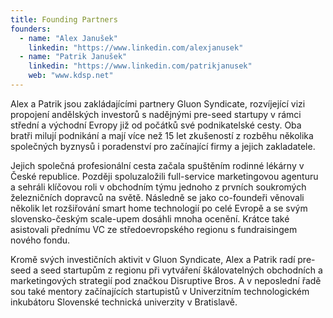 ```yaml
---
title: Founding Partners
founders:
  - name: "Alex Janušek"
    linkedin: "https://www.linkedin.com/alexjanusek"
  - name: "Patrik Janušek"
    linkedin: "https://www.linkedin.com/patrikjanusek"
    web: "www.kdsp.net"
---
```


Alex a Patrik jsou zakládajícími partnery Gluon Syndicate, rozvíjející vizi propojení andělských investorů s nadějnými pre-seed startupy v rámci střední a východní Evropy již od počátků své podnikatelské cesty. Oba bratři milují podnikání a mají více než 15 let zkušeností z rozběhu několika společných byznysů i poradenství pro začínající firmy a jejich zakladatele.

Jejich společná profesionální cesta začala spuštěním rodinné lékárny v České republice. Později spoluzaložili full-service marketingovou agenturu a sehráli klíčovou roli v obchodním týmu jednoho z prvních soukromých železničních dopravců na světě. Následně se jako co-foundeři věnovali několik let rozšiřování smart home technologií po celé Evropě a se svým slovensko-českým scale-upem dosáhli mnoha ocenění. Krátce také asistovali přednímu VC ze středoevropského regionu s fundraisingem nového fondu.

Kromě svých investičních aktivit v Gluon Syndicate, Alex a Patrik radí pre-seed a seed startupům z regionu při vytváření škálovatelných obchodních a marketingových strategií pod značkou Disruptive Bros. A v neposlední řadě sou také mentory začínajících startupistů v Univerzitním technologickém inkubátoru Slovenské technická univerzity v Bratislavě.
